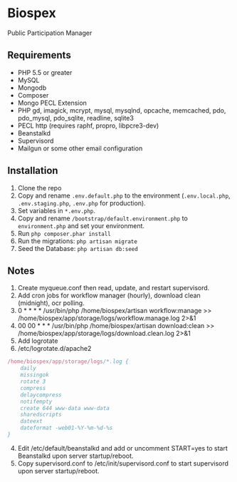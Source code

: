 Biospex
=======

Public Participation Manager

Requirements
------------

 - PHP 5.5 or greater
 - MySQL
 - Mongodb
 - Composer
 - Mongo PECL Extension
 - PHP gd, imagick, mcrypt, mysql, mysqlnd, opcache, memcached, pdo, pdo_mysql, pdo_sqlite,
 readline, sqlite3
 - PECL http (requires raphf, propro, libpcre3-dev)
 - Beanstalkd
 - Supervisord
 - Mailgun or some other email configuration


Installation
------------

1. Clone the repo
2. Copy and rename ```.env.default.php``` to the environment (```.env.local.php```, ```.env.staging.php```, ```.env.php``` for production).
3. Set variables in ```*.env.php```.
5. Copy and rename ```/bootstrap/default.environment.php``` to ```environment.php``` and set your environment.
6. Run ```php composer.phar install```
7. Run the migrations: ```php artisan migrate```
8. Seed the Database: ```php artisan db:seed```

Notes
-----
1. Create myqueue.conf then read, update, and restart supervisord.
2. Add cron jobs for workflow manager (hourly), download clean (midnight), ocr polling.
  1. 0 * * * * /usr/bin/php /home/biospex/artisan workflow:manage >> /home/biospex/app/storage/logs/workflow.manage.log 2>&1
  2. 00 00 * * * /usr/bin/php /home/biospex/artisan download:clean >> /home/biospex/app/storage/logs/download.clean.log 2>&1
3. Add logrotate
  1. /etc/logrotate.d/apache2
```Nix
/home/biospex/app/storage/logs/*.log {
    daily
    missingok
    rotate 3
    compress
    delaycompress
    notifempty
    create 644 www-data www-data
    sharedscripts
    dateext
    dateformat -web01-%Y-%m-%d-%s
}
```
4. Edit /etc/default/beanstalkd and add or uncomment START=yes to start Beanstalkd upon server startup/reboot.
5. Copy supervisord.conf to /etc/init/supervisord.conf to start supervisord upon server startup/reboot.



